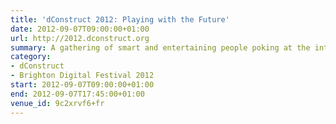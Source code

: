 ```yaml
---
title: 'dConstruct 2012: Playing with the Future'
date: 2012-09-07T09:00:00+01:00
url: http://2012.dconstruct.org
summary: A gathering of smart and entertaining people poking at the intersection of technology and culture.
category:
- dConstruct
- Brighton Digital Festival 2012
start: 2012-09-07T09:00:00+01:00
end: 2012-09-07T17:45:00+01:00
venue_id: 9c2xrvf6+fr
---
```

